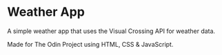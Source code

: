 # Weather App

A simple weather app that uses the Visual Crossing API for weather data. 

Made for The Odin Project using HTML, CSS & JavaScript.
